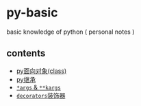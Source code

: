 # py-basic
basic knowledge of python ( personal notes )

## contents
- [py面向对象(class)]()
- [py继承]()
- [`*args` & `**kargs`]()
- [`decorators`装饰器]()